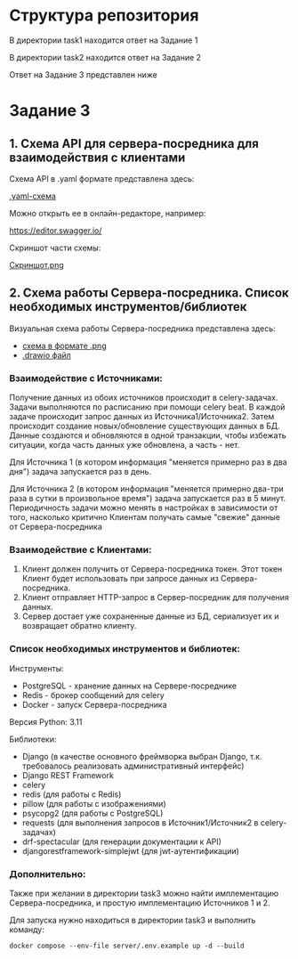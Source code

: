 # Структура репозитория

В директории task1 находится ответ на Задание 1

В директории task2 находится ответ на Задание 2

Ответ на Задание 3 представлен ниже


# Задание 3


## 1. Схема API для сервера-посредника для взаимодействия с клиентами

Схема API в .yaml формате представлена здесь:

[.yaml-схема](https://github.com/sobolev210/Tatneft-Test-Task/blob/master/task3/api_schema_v1.yaml)

Можно открыть ее в онлайн-редакторе, например:

https://editor.swagger.io/

Скриншот части схемы:

[Cкриншот.png](https://github.com/sobolev210/Tatneft-Test-Task/blob/master/task3/api_schema_v1_screenshot.png)

## 2. Схема работы Сервера-посредника. Список необходимых инструментов/библиотек

Визуальная схема работы Сервера-посредника представлена здесь:
 - [схема в формате .png](https://github.com/sobolev210/Tatneft-Test-Task/blob/master/task3/architecture_schema.png)
 - [.drawio файл](https://github.com/sobolev210/Tatneft-Test-Task/blob/master/task3/architecture_schema.drawio)


### Взаимодействие с Источниками:

Получение данных из обоих источников происходит в celery-задачах. Задачи выполняются по расписанию при помощи celery beat.
В каждой задаче происходит запрос данных из Источника1/Источника2. Затем происходит создание новых/обновление существующих данных в БД.
Данные создаются и обновляются в одной транзакции, чтобы избежать ситуации, когда часть данных уже обновлена, а часть - нет.

Для Источника 1 (в котором информация "меняется примерно раз в два дня") задача запускается раз в день.

Для Источника 2 (в котором информация "меняется примерно два-три раза в сутки в произвольное время") задача запускается раз в 5 минут.
Периодичность задачи можно менять в настройках в зависимости от того, насколько критично Клиентам получать самые "свежие" данные от Сервера-посредника



### Взаимодействие с Клиентами:
1. Клиент должен получить от Сервера-посредника токен. Этот токен Клиент будет использовать при запросе данных из Сервера-посредника.
2. Клиент отправляет HTTP-запрос в Сервер-посредник для получения данных.
3. Сервер достает уже сохраненные данные из БД, сериализует их и возвращает обратно клиенту.



### Список необходимых инструментов и библиотек:

Инструменты:

- PostgreSQL - хранение данных на Сервере-посреднике
- Redis - брокер сообщений для celery
- Docker - запуск Сервера-посредника

Версия Python: 3.11

Библиотеки:

- Django (в качестве основного фреймворка выбран Django, т.к. требовалось реализовать административный интерфейс)
- Django REST Framework
- celery
- redis (для работы с Redis)
- pillow (для работы с изображениями)
- psycopg2 (для работы с PostgreSQL)
- requests (для выполнения запросов в Источник1/Источник2 в celery-задачах)
- drf-spectacular (для генерации документации к API)
- djangorestframework-simplejwt (для jwt-аутентификации)

### Дополнительно:

Также при желании в директории task3 можно найти имплементацию Сервера-посредника, и простую имплементацию Источников 1 и 2.

Для запуска нужно находиться в директории task3 и выполнить команду:

`docker compose --env-file server/.env.example up -d --build
`
